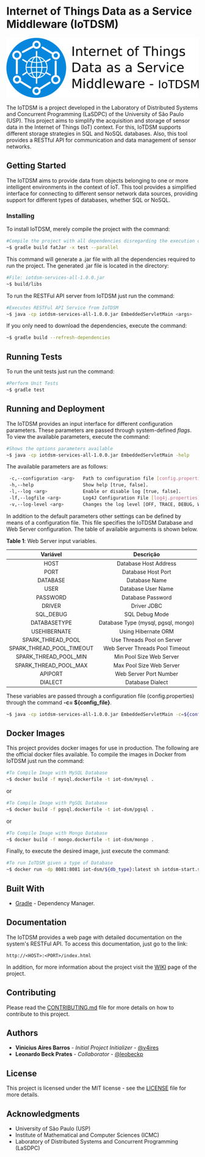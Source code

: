 # **I**nternet **o**f **T**hings **D**ata as a **S**ervice **M**iddleware (IoTDSM)

<p align="center"><img src="assets/logo/iot-dsm-logo.png"/></p>

The IoTDSM is a project developed in the Laboratory of Distributed Systems and Concurrent Programming (LaSDPC) of the University of São Paulo (USP). This project aims to simplify the acquisition and storage of sensor data in the Internet of Things (IoT) context. For this, IoTDSM supports different storage strategies in SQL and NoSQL databases. Also, this tool provides a RESTful API for communication and data management of sensor networks.

## Getting Started

The IoTDSM aims to provide data from objects belonging to one or more intelligent environments in the context of IoT.
This tool provides a simplified interface for connecting to different sensor network data sources, providing support for different types of databases, whether SQL or NoSQL.

### Installing

To install IoTDSM, merely compile the project with the command:

```bash
#Compile the project with all dependencies disregarding the execution of tests
~$ gradle build fatJar -x test --parallel
```

This command will generate a .jar file with all the dependencies required to run the project.
The generated .jar file is located in the directory:

```bash
#File: iotdsm-services-all-1.0.0.jar
~$ build/libs
```

To run the RESTFul API server from IoTDSM just run the command:

```bash
#Executes RESTFul API Service from IoTDSM
~$ java -cp iotdsm-services-all-1.0.0.jar EmbeddedServletMain <args>
```

If you only need to download the dependencies, execute the command:

```bash
~$ gradle build --refresh-dependencies
```

## Running Tests

To run the unit tests just run the command:

```bash
#Perform Unit Tests
~$ gradle test
```

## Running and Deployment

The IoTDSM provides an input interface for different configuration parameters.
These parameters are passed through system-defined *flags*.
To view the available parameters, execute the command:

```bash
#Shows the options parameters available
~$ java -cp iotdsm-services-all-1.0.0.jar EmbeddedServletMain -help
```

The available parameters are as follows:

```bash
 -c,--configuration <arg>   Path to configuration file [config.properties].
 -h,--help                  Show help [true, false].
 -l,--log <arg>             Enable or disable log [true, false].
 -lf,--logfile <arg>        Log4J Configuration File [log4j.properties].
 -v,--log-level <arg>       Changes the log level [OFF, TRACE, DEBUG, WARN, ERROR, FATAL, ALL].
```
In addition to the default parameters other settings can be defined by means of a configuration file.
This file specifies the IoTDSM Database and Web Server configuration.
The table of available arguments is shown below.

**Table 1**: Web Server input variables.

<center>

|          Variável         |                   Descrição                  |
|:-------------------------:|:--------------------------------------------:|
| HOST                      | Database Host Address                           |
| PORT                      | Database Host Port                           |
| DATABASE                  | Database Name                                   |
| USER                      | Database User Name                           |
| PASSWORD                  | Database Password                               |
| DRIVER                    | Driver JDBC                                  |
| SQL_DEBUG                 | SQL Debug Mode                               |
| DATABASETYPE              | Database Type (mysql, pgsql, mongo)           |
| USEHIBERNATE              | Using Hibernate ORM                          |
| SPARK_THREAD_POOL         | Use Threads Pool on Server                   |
| SPARK_THREAD_POOL_TIMEOUT | Web Server Threads Pool Timeout               |
| SPARK_THREAD_POOL_MIN     | Min Pool Size Web Server                       |
| SPARK_THREAD_POOL_MAX     | Max Pool Size Web Server                       |
| APIPORT                   | Web Server Port Number                       |
| DIALECT                   | Database Dialect                               |

</center>

These variables are passed through a configuration file (config.properties) through the command **-c= ${config_file}**.

```bash
~$ java -cp iotdsm-services-all-1.0.0.jar EmbeddedServletMain -c=${config_file}
```

## Docker Images

This project provides docker images for use in production. The following are the official docker files available.
To compile the images in Docker from IoTDSM just run the command:

```bash
#To Compile Image with MySQL Database
~$ docker build -f mysql.dockerfile -t iot-dsm/mysql .
```

or

```bash
#To Compile Image with PgSQL Database
~$ docker build -f pgsql.dockerfile -t iot-dsm/pgsql .
```

or

```bash
#To Compile Image with Mongo Database
~$ docker build -f mongo.dockerfile -t iot-dsm/mongo .
```

Finally, to execute the desired image, just execute the command:

```bash
#To run IoTDSM given a type of Database
~$ docker run -dp 8081:8081 iot-dsm/${db_type}:latest sh iotdsm-start.sh ${db_type}
```

## Built With

* [Gradle](https://gradle.org/) - Dependency Manager.

## Documentation

The IoTDSM provides a web page with detailed documentation on the system's RESTFul API.
To access this documentation, just go to the link:

```url
http://<HOST>:<PORT>/index.html
```

In addition, for more information about the project visit the [WIKI](https://github.com/v4ires/iotdsm-edu.usp.icmc.lasdpc.iotdsm.services/wiki) page of the project.

## Contributing

Please read the [CONTRIBUTING.md](CONTRIBUTING.md) file for more details on how to contribute to this project.

## Authors

* **Vinicius Aires Barros** - *Initial Project Initializer* - [@v4ires](https://github.com/v4ires)
* **Leonardo Beck Prates**  - *Collaborator* - [@leobeckp](https://github.com/leobeckp)

## License

This project is licensed under the MIT license - see the   [LICENSE](LICENSE) file for more details.

## Acknowledgments

* University of São Paulo (USP)
* Institute of Mathematical and Computer Sciences (ICMC)
* Laboratory of Distributed Systems and Concurrent Programming (LaSDPC)